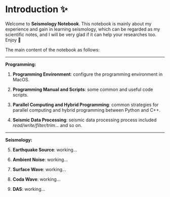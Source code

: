 # Introduction ✨

Welcome to **Seismology Notebook**. This notebook is mainly about my experience and gain in learning seismology, which can be regarded as my scientific notes, and I will be very glad if it can help your researches too. Enjoy 👋
 
The main content of the notebook as follows:

---
**Programming:**

1. **Programming Environment**: configure the programming environment in MacOS.

2. **Programming Manual and Scripts**: some common and useful code scripts.

3. **Parallel Computing and Hybrid Programming**: common strategies for parallel computing and hybrid programming between Python and C++.

4. **Seismic Data Processing**: seismic data processing process included *read/write/filter/trim...* and so on.

---
**Seismology:**

5. **Earthquake Source**: working...

6. **Ambient Noise**: working...

7. **Surface Wave**: working...

8. **Coda Wave**: working...

9. **DAS**: working...



<!-- ```{tableofcontents}
```

Here is my nifty citation {cite}`holdgraf_evidence_2014`.

```{bibliography}
``` -->